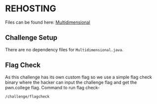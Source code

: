 # REHOSTING

Files can be found here: [Multidimensional](https://github.com/BASHing-thru-challenges/HSCTF-2021-Writeups/tree/main/rev/multidimensional)

## Challenge Setup
There are no dependency files for `Multidimensional.java`.

## Flag Check

As this challenge has its own custom flag so we use a simple flag check binary where the hacker can input the challenge flag and get the pwn.college flag. Command to run flag check-
```
/challenge/flagcheck
```